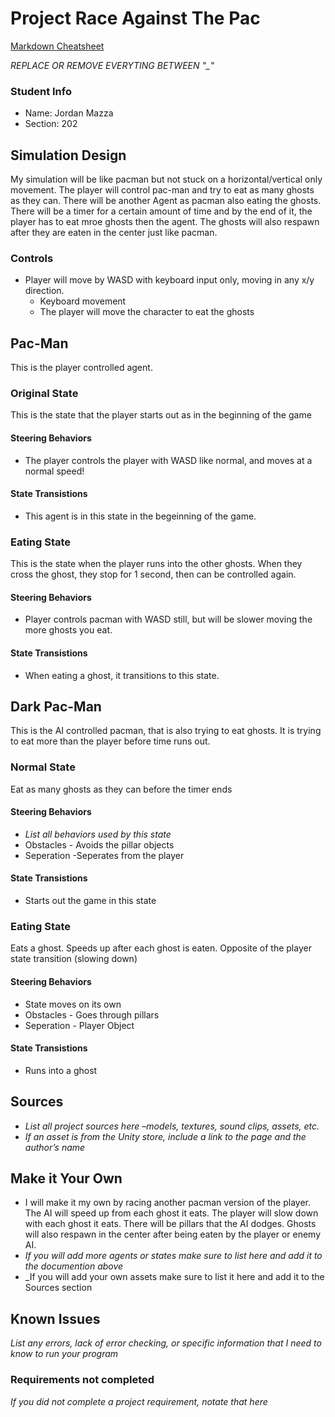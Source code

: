 # Project Race Against The Pac

[Markdown Cheatsheet](https://github.com/adam-p/markdown-here/wiki/Markdown-Here-Cheatsheet)

_REPLACE OR REMOVE EVERYTING BETWEEN "\_"_

### Student Info

-   Name: Jordan Mazza
-   Section: 202

## Simulation Design

My simulation will be like pacman but not stuck on a horizontal/vertical only movement. The player will control pac-man and try to eat as many
ghosts as they can. There will be another Agent as pacman also eating the ghosts. There will be a timer for a certain amount of time
and by the end of it, the player has to eat mroe ghosts then the agent. The ghosts will also respawn after they are eaten in the center
just like pacman.

### Controls

-   Player will move by WASD with keyboard input only, moving in any x/y direction.
    -   Keyboard movement
    -   The player will move the character to eat the ghosts

## Pac-Man

This is the player controlled agent.

### Original State

This is the state that the player starts out as in the beginning of the game

#### Steering Behaviors

- The player controls the player with WASD like normal, and moves at a normal speed!
   
#### State Transistions

- This agent is in this state in the begeinning of the game. 
   
### Eating State

This is the state when the player runs into the other ghosts. When they cross the ghost, they stop for 1 second, then can be controlled again.

#### Steering Behaviors

- Player controls pacman with WASD still, but will be slower moving the more ghosts you eat.
   
#### State Transistions

- When eating a ghost, it transitions to this state.

## Dark Pac-Man

This is the AI controlled pacman, that is also trying to eat ghosts. It is trying to eat more than the player before time runs out.

### Normal State

Eat as many ghosts as they can before the timer ends

#### Steering Behaviors

- _List all behaviors used by this state_
- Obstacles - Avoids the pillar objects
- Seperation -Seperates from the player
   
#### State Transistions

- Starts out the game in this state
   
### Eating State

Eats a ghost. Speeds up after each ghost is eaten. Opposite of the player state transition (slowing down)

#### Steering Behaviors

- State moves on its own
- Obstacles - Goes through pillars
- Seperation - Player Object
   
#### State Transistions

- Runs into a ghost

## Sources

-   _List all project sources here –models, textures, sound clips, assets, etc._
-   _If an asset is from the Unity store, include a link to the page and the author’s name_

## Make it Your Own

- I will make it my own by racing another pacman version of the player. The AI will speed up from each ghost it eats. The player will slow down with each ghost it eats. There will be pillars that the AI dodges. Ghosts will also respawn in the center after being eaten by the player or enemy AI.
- _If you will add more agents or states make sure to list here and add it to the documention above_
- _If you will add your own assets make sure to list it here and add it to the Sources section

## Known Issues

_List any errors, lack of error checking, or specific information that I need to know to run your program_

### Requirements not completed

_If you did not complete a project requirement, notate that here_

